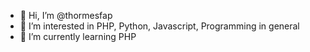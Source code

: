 - 👋 Hi, I’m @thormesfap
- 👀 I’m interested in PHP, Python, Javascript, Programming in general
- 🌱 I’m currently learning PHP

<!---
thormesfap/thormesfap is a ✨ special ✨ repository because its `README.md` (this file) appears on your GitHub profile.
You can click the Preview link to take a look at your changes.
--->
